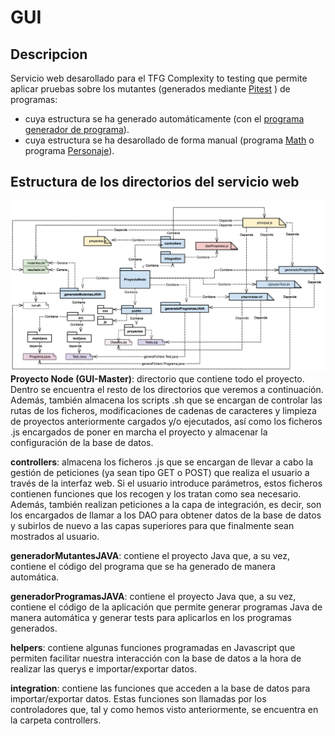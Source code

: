 # GUI
## Descripcion
Servicio web desarollado para el TFG Complexity to testing que permite aplicar pruebas sobre los mutantes (generados mediante [Pitest](http://pitest.org/) ) de  programas:
 + cuya estructura se ha generado automáticamente (con el [programa generador de programa](https://github.com/Complexity-To-Testing/Programa-generador)).
 + cuya estructura se ha desarollado de forma manual (programa [Math](https://github.com/Complexity-To-Testing/Programas-reales-JAVA/tree/master/ClassMath) o programa [Personaje](https://github.com/Complexity-To-Testing/Programas-reales-JAVA/tree/master/claseNodo)).

## Estructura de los directorios del servicio web
![Imagen estructura de los directorios](https://raw.githubusercontent.com/Complexity-To-Testing/GUI/master/imagenesRepositorio/Captura%20de%20pantalla%202018-05-01%20a%20las%2020.26.29.png)
**Proyecto Node (GUI-Master)**: directorio que contiene todo el proyecto. Dentro se encuentra el resto de los directorios que veremos a continuación. Además, también almacena los scripts .sh que se encargan de controlar las rutas de los ficheros, modificaciones de cadenas de caracteres y limpieza de proyectos anteriormente cargados y/o ejecutados, así como los ficheros .js encargados de poner en marcha el proyecto y almacenar la configuración de la base de datos.

**controllers**: almacena los ficheros .js que se encargan de llevar a cabo la gestión de peticiones (ya sean tipo GET o POST) que realiza el usuario a través de la interfaz web. Si el usuario introduce parámetros, estos ficheros contienen funciones que los recogen y los tratan como sea necesario. Además, también realizan peticiones a la capa de integración, es decir, son los encargados de llamar a los DAO para obtener datos de la base de datos y subirlos de nuevo a las capas superiores para que finalmente sean mostrados al usuario.

**generadorMutantesJAVA**: contiene el proyecto Java que, a su vez, contiene el código del programa que se ha generado de manera automática.

**generadorProgramasJAVA**: contiene el proyecto Java que, a su vez, contiene el código de la aplicación que permite generar programas Java de manera automática y generar tests para aplicarlos en los programas generados.

**helpers**: contiene algunas funciones programadas en Javascript que permiten facilitar nuestra interacción con la base de datos a la hora de realizar las querys e importar/exportar datos.

**integration**: contiene las funciones que acceden a la base de datos para importar/exportar datos. Estas funciones son llamadas por los controladores que, tal y como hemos visto anteriormente, se encuentra en la carpeta controllers.
